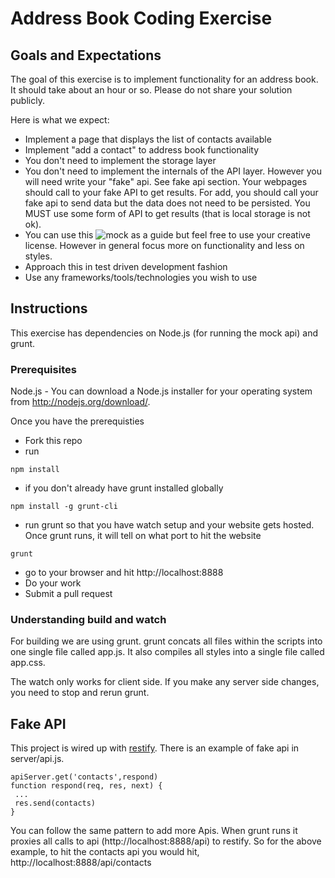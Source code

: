 # Address Book Coding Exercise

## Goals and Expectations
The goal of this exercise is to implement functionality for an address book. It should take about an hour or so. Please do not share your solution publicly.  

Here is what we expect:

- Implement a page that displays the list of contacts available
- Implement "add a contact" to address book functionality
- You don't need to implement the storage layer
- You don't need to implement the internals of the API layer. However you will need write your "fake" api. See fake api section. Your webpages should call to your fake API to get results. For add, you should call your fake api to send data but the data does not need to be persisted.  You MUST use some form of API to get results (that is local storage is not ok). 
- You can use this ![mock](https://github.com/daptiv/interview-address-book-frontend/blob/master/mock.png) as a guide but feel free to use your creative license. However in general focus more on functionality and less on styles.
- Approach this in test driven development fashion
- Use any frameworks/tools/technologies you wish to use

## Instructions
This exercise has dependencies on Node.js (for running the mock api) and grunt.

### Prerequisites
Node.js - You can download a Node.js installer for your operating system from http://nodejs.org/download/.

Once you have the prerequisties
- Fork this repo
- run
```
npm install
```
- if you don't already have grunt installed globally
```
npm install -g grunt-cli
```
- run grunt so that you have watch setup and your website gets hosted. Once grunt runs, it will tell on what port to hit the website
```
grunt
```
- go to your browser and hit http://localhost:8888
- Do your work
- Submit a pull request

### Understanding build and watch
For building we are using grunt. grunt concats all files within the scripts into one single file called app.js. It also compiles all styles into a single file called app.css. 

The watch only works for client side. If you make any server side changes, you need to stop and rerun grunt. 

## Fake API
This project is wired up with [restify](http://mcavage.me/node-restify/). There is an example of fake api in server/api.js.
```
apiServer.get('contacts',respond)
function respond(req, res, next) {
 ...
 res.send(contacts)
}
```
You can follow the same pattern to add more Apis. When grunt runs it proxies all calls to api (http://localhost:8888/api) to restify. So for the above example, to hit the contacts api you would hit, http://localhost:8888/api/contacts
